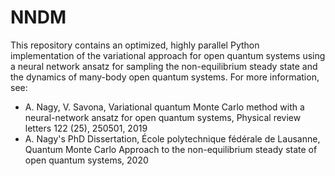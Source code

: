 # NNDM
This repository contains an optimized, highly parallel Python implementation of the variational approach for open quantum systems using a neural network ansatz for sampling the non-equilibrium steady state and the dynamics of many-body open quantum systems.
For more information, see:

- A. Nagy, V. Savona, Variational quantum Monte Carlo method with a neural-network ansatz for open quantum systems, Physical review letters 122 (25), 250501, 2019
- A. Nagy's PhD Dissertation, École polytechnique fédérale de Lausanne, Quantum Monte Carlo Approach to the non-equilibrium steady state of open quantum systems, 2020

